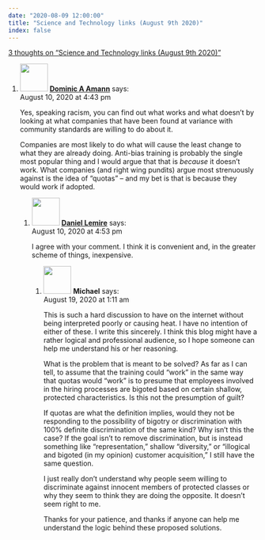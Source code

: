 ```yaml
---
date: "2020-08-09 12:00:00"
title: "Science and Technology links (August 9th 2020)"
index: false
---
```


[3 thoughts on &ldquo;Science and Technology links (August 9th 2020)&rdquo;](/lemire/blog/2020/08-09-science-and-technology-links-august-9th-2020)

<ol class="comment-list">
<li id="comment-548545" class="comment even thread-even depth-1 parent">
<div class="comment-author vcard">
<img alt src="https://secure.gravatar.com/avatar/1b5f40ec7c1e07935001188ea498d188?s=56&#038;d=mm&#038;r=g" srcset="https://secure.gravatar.com/avatar/1b5f40ec7c1e07935001188ea498d188?s=112&#038;d=mm&#038;r=g 2x" class="avatar avatar-56 photo" height="56" width="56" decoding="async" /> <b class="fn"><a href="https://blog.lbs.ca/" class="url" rel="ugc external nofollow">Dominic A Amann</a></b> <span class="says">says:</span> </div>
<div class="comment-metadata"><time datetime="2020-08-10T16:43:35+00:00">August 10, 2020 at 4:43 pm</time></a> </div>
<div class="comment-content">
<p>Yes, speaking racism, you can find out what works and what doesn&rsquo;t by looking at what companies that have been found at variance with community standards are willing to do about it.</p>
<p>Companies are most likely to do what will cause the least change to what they are already doing. Anti-bias training is probably the single most popular thing and I would argue that that is <em>because</em> it doesn&rsquo;t work. What companies (and right wing pundits) argue most strenuously against is the idea of &ldquo;quotas&rdquo; &#8211; and my bet is that is because they would work if adopted.</p>
</div>
<ol class="children">
<li id="comment-548546" class="comment byuser comment-author-lemire bypostauthor odd alt depth-2 parent">
<div class="comment-author vcard">
<img alt src="https://secure.gravatar.com/avatar/2ca999bef9535950f5b84281a4dab006?s=56&#038;d=mm&#038;r=g" srcset="https://secure.gravatar.com/avatar/2ca999bef9535950f5b84281a4dab006?s=112&#038;d=mm&#038;r=g 2x" class="avatar avatar-56 photo" height="56" width="56" decoding="async" /> <b class="fn"><a href="https://lemire.me/en/" class="url" rel="ugc">Daniel Lemire</a></b> <span class="says">says:</span> </div>
<div class="comment-metadata"><time datetime="2020-08-10T16:53:08+00:00">August 10, 2020 at 4:53 pm</time></a> </div>
<div class="comment-content">
<p>I agree with your comment. I think it is convenient and, in the greater scheme of things, inexpensive.</p>
</div>
<ol class="children">
<li id="comment-549456" class="comment even depth-3">
<div class="comment-author vcard">
<img alt src="https://secure.gravatar.com/avatar/7bf6c703d8a9642ba118aab08910f07f?s=56&#038;d=mm&#038;r=g" srcset="https://secure.gravatar.com/avatar/7bf6c703d8a9642ba118aab08910f07f?s=112&#038;d=mm&#038;r=g 2x" class="avatar avatar-56 photo" height="56" width="56" loading="lazy" decoding="async" /> <b class="fn">Michael</b> <span class="says">says:</span> </div>
<div class="comment-metadata"><time datetime="2020-08-19T01:11:29+00:00">August 19, 2020 at 1:11 am</time></a> </div>
<div class="comment-content">
<p>This is such a hard discussion to have on the internet without being interpreted poorly or causing heat. I have no intention of either of these. I write this sincerely. I think this blog might have a rather logical and professional audience, so I hope someone can help me understand his or her reasoning.</p>
<p>What is the problem that is meant to be solved? As far as I can tell, to assume that the training could &ldquo;work&rdquo; in the same way that quotas would &ldquo;work&rdquo; is to presume that employees involved in the hiring processes are bigoted based on certain shallow, protected characteristics. Is this not the presumption of guilt?</p>
<p>If quotas are what the definition implies, would they not be responding to the possibility of bigotry or discrimination with 100% definite discrimination of the same kind? Why isn&rsquo;t this the case? If the goal isn&rsquo;t to remove discrimination, but is instead something like &ldquo;representation,&rdquo; shallow &ldquo;diversity,&rdquo; or &ldquo;illogical and bigoted (in my opinion) customer acquisition,&rdquo; I still have the same question.</p>
<p>I just really don&rsquo;t understand why people seem willing to discriminate against innocent members of protected classes or why they seem to think they are doing the opposite. It doesn&rsquo;t seem right to me.</p>
<p>Thanks for your patience, and thanks if anyone can help me understand the logic behind these proposed solutions.</p>
</div>
</li>
</ol>
</li>
</ol>
</li>
</ol>
